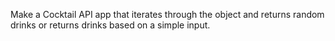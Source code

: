 Make a Cocktail API app that iterates through the object and returns random drinks or returns drinks based on a simple input. 

